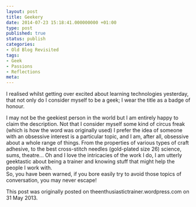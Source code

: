 ```yaml
---
layout: post
title: Geekery
date: 2014-07-23 15:18:41.000000000 +01:00
type: post
published: true
status: publish
categories:
- Old Blog Revisited
tags:
- Geek
- Passions
- Reflections
meta:
---
```

<p>I realised whilst getting over excited about learning technologies yesterday, that not only do I consider myself to be a geek; I wear the title as a badge of honour.</p>
<p>I may not be the geekiest person in the world but I am entirely happy to claim the description. Not that I consider myself some kind of circus freak (which is how the word was originally used) I prefer the idea of someone with an obsessive interest is a particular topic, and I am, after all, obsessive about a whole range of things. From the properties of various types of craft adhesive, to the best cross-stitch needles (gold-plated size 26) science, sums, theatre... Oh and I love the intricacies of the work I do, I am utterly geektastic about being a trainer and knowing stuff that might help the people I work with.<br />
So, you have been warned, if you bore easily try to avoid those topics of conversation, you may never escape!</p>
<p>This post was originally posted on theenthusiastictrainer.wordpress.com on 31 May 2013.</p>
